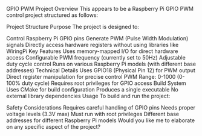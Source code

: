 GPIO PWM Project Overview
This appears to be a Raspberry Pi GPIO PWM control project structured as follows:

Project Structure
Purpose
The project is designed to:

Control Raspberry Pi GPIO pins
Generate PWM (Pulse Width Modulation) signals
Directly access hardware registers without using libraries like WiringPi
Key Features
Uses memory-mapped I/O for direct hardware access
Configurable PWM frequency (currently set to 50Hz)
Adjustable duty cycle control
Runs on various Raspberry Pi models (with different base addresses)
Technical Details
Uses GPIO18 (Physical Pin 12) for PWM output
Direct register manipulation for precise control
PWM Range: 0-1000 (0-100% duty cycle)
Requires root privileges for GPIO access
Build System
Uses CMake for build configuration
Produces a single executable
No external library dependencies
Usage
To build and run the project:

Safety Considerations
Requires careful handling of GPIO pins
Needs proper voltage levels (3.3V max)
Must run with root privileges
Different base addresses for different Raspberry Pi models
Would you like me to elaborate on any specific aspect of the project?
